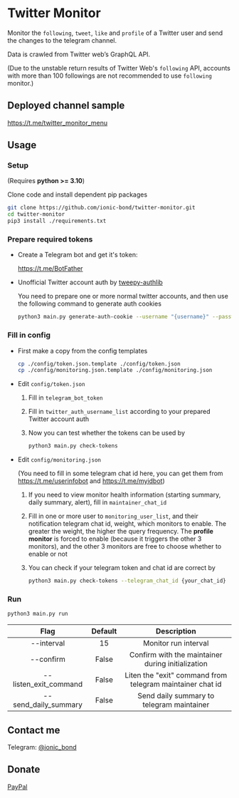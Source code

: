 # Twitter Monitor

Monitor the `following`, `tweet`, `like` and `profile` of a Twitter user and send the changes to the telegram channel.

Data is crawled from Twitter web’s GraphQL API.

(Due to the unstable return results of Twitter Web's `following` API, accounts with more than 100 followings are not recommended to use `following` monitor.)

## Deployed channel sample

https://t.me/twitter_monitor_menu

## Usage

### Setup

(Requires **python >= 3.10**)

Clone code and install dependent pip packages

```bash
git clone https://github.com/ionic-bond/twitter-monitor.git
cd twitter-monitor
pip3 install ./requirements.txt
```

### Prepare required tokens

- Create a Telegram bot and get it's token:

  https://t.me/BotFather

- Unofficial Twitter account auth by [tweepy-authlib](https://github.com/tsukumijima/tweepy-authlib)

    You need to prepare one or more normal twitter accounts, and then use the following command to generate auth cookies

    ```bash
    python3 main.py generate-auth-cookie --username "{username}" --password "{password}"
    ```

### Fill in config

- First make a copy from the config templates

  ```bash
  cp ./config/token.json.template ./config/token.json
  cp ./config/monitoring.json.template ./config/monitoring.json
  ```

- Edit `config/token.json`

  1. Fill in `telegram_bot_token`

  2. Fill in `twitter_auth_username_list` according to your prepared Twitter account auth

  3. Now you can test whether the tokens can be used by
      ```bash
      python3 main.py check-tokens
      ```

- Edit `config/monitoring.json`

  (You need to fill in some telegram chat id here, you can get them from https://t.me/userinfobot and https://t.me/myidbot)

  1. If you need to view monitor health information (starting summary, daily summary, alert), fill in `maintainer_chat_id`

  2. Fill in one or more user to `monitoring_user_list`, and their notification telegram chat id, weight, which monitors to enable. The greater the weight, the higher the query frequency. The **profile monitor** is forced to enable (because it triggers the other 3 monitors), and the other 3 monitors are free to choose whether to enable or not

  3. You can check if your telegram token and chat id are correct by
      ```bash
      python3 main.py check-tokens --telegram_chat_id {your_chat_id}
      ```

### Run

```bash
python3 main.py run
```
|         Flag          | Default |                        Description                        |
| :-------------------: | :-----: | :-------------------------------------------------------: |
|      --interval       |   15    |                   Monitor run interval                    |
|       --confirm       |  False  |     Confirm with the maintainer during initialization     |
| --listen_exit_command |  False  | Liten the "exit" command from telegram maintainer chat id |
| --send_daily_summary  |  False  |         Send daily summary to telegram maintainer         |

## Contact me

Telegram: [@ionic_bond](https://t.me/ionic_bond)

## Donate

[PayPal](https://www.paypal.com/donate/?hosted_button_id=U9WR47CFGPBPU)
